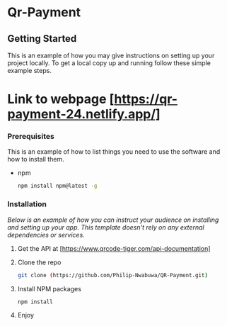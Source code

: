 # Qr-Payment

<!-- GETTING STARTED -->
## Getting Started

This is an example of how you may give instructions on setting up your project locally.
To get a local copy up and running follow these simple example steps.

# Link to webpage [https://qr-payment-24.netlify.app/]

### Prerequisites

This is an example of how to list things you need to use the software and how to install them.
* npm
  ```sh
  npm install npm@latest -g
  ```

### Installation

_Below is an example of how you can instruct your audience on installing and setting up your app. This template doesn't rely on any external dependencies or services._

1. Get the API at [https://www.qrcode-tiger.com/api-documentation]

2. Clone the repo
   ```sh
   git clone (https://github.com/Philip-Nwabuwa/QR-Payment.git)
   ```
3. Install NPM packages
   ```sh
   npm install
   ```
4. Enjoy
